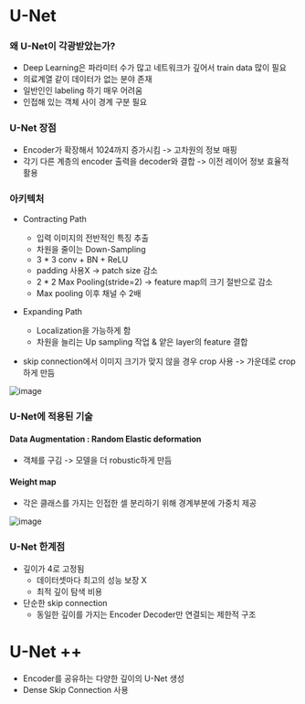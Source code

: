 # U-Net

### 왜 U-Net이 각광받았는가?
* Deep Learning은 파라미터 수가 많고 네트워크가 깊어서 train data 많이 필요
* 의료계열 같이 데이터가 없는 분야 존재
* 일반인인 labeling 하기 매우 어려움
* 인접해 있는 객체 사이 경계 구분 필요

### U-Net 장점
* Encoder가 확장해서 1024까지 증가시킴 -> 고차원의 정보 매핑
* 각기 다른 계층의 encoder 출력을 decoder와 결합 -> 이전 레이어 정보 효율적 활용

### 아키텍처
* Contracting Path
    * 입력 이미지의 전반적인 특징 추출
    * 차원을 줄이는 Down-Sampling
    * 3 * 3 conv + BN + ReLU
    * padding 사용X -> patch size 감소
    * 2 * 2 Max Pooling(stride=2) -> feature map의 크기 절반으로 감소
    * Max pooling 이후 채널 수 2배 
* Expanding Path
    * Localization을 가능하게 함
    * 차원을 늘리는 Up sampling 작업 & 얕은 layer의 feature 결합

* skip connection에서 이미지 크기가 맞지 않을 경우 crop 사용 -> 가운데로 crop하게 만듬

![image](https://user-images.githubusercontent.com/63588046/165444554-86d5c335-887f-4deb-9bc0-70d7f9ec8af2.png)

### U-Net에 적용된 기술
#### Data Augmentation : Random Elastic deformation
* 객체를 구김 -> 모델을 더 robustic하게 만듬

#### Weight map
* 각은 클래스를 가지는 인접한 셀 분리하기 위해 경계부분에 가중치 제공

![image](https://user-images.githubusercontent.com/63588046/165454283-90787785-9c05-44ba-849b-d253db720e67.png)

### U-Net 한계점
* 깊이가 4로 고정됨
  * 데이터셋마다 최고의 성능 보장 X
  * 최적 깊이 탐색 비용
* 단순한 skip connection
  * 동일한 깊이를 가지는 Encoder Decoder만 연결되는 제한적 구조


# U-Net ++
* Encoder를 공유하는 다양한 깊이의 U-Net 생성
* Dense Skip Connection 사용
